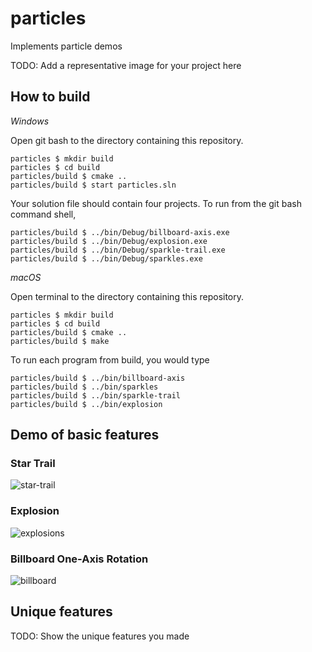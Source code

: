 # particles

Implements particle demos

TODO: Add a representative image for your project here

## How to build

*Windows*

Open git bash to the directory containing this repository.

```
particles $ mkdir build
particles $ cd build
particles/build $ cmake ..
particles/build $ start particles.sln
```

Your solution file should contain four projects.
To run from the git bash command shell, 

```
particles/build $ ../bin/Debug/billboard-axis.exe
particles/build $ ../bin/Debug/explosion.exe
particles/build $ ../bin/Debug/sparkle-trail.exe
particles/build $ ../bin/Debug/sparkles.exe
```

*macOS*

Open terminal to the directory containing this repository.

```
particles $ mkdir build
particles $ cd build
particles/build $ cmake ..
particles/build $ make
```

To run each program from build, you would type

```
particles/build $ ../bin/billboard-axis
particles/build $ ../bin/sparkles
particles/build $ ../bin/sparkle-trail
particles/build $ ../bin/explosion
```

## Demo of basic features

### Star Trail

![star-trail](https://user-images.githubusercontent.com/72237791/229005716-3acdfe63-bd31-4100-ac3f-6365e650cf5d.gif)



### Explosion

![explosions](https://user-images.githubusercontent.com/72237791/229006284-f07c0072-e8a2-4f70-9899-6b7d02e8039d.gif)



### Billboard One-Axis Rotation

![billboard](https://user-images.githubusercontent.com/72237791/229004846-0c700c1c-7cc5-453a-ba1a-eab054a7a7d3.gif)




## Unique features 

TODO: Show the unique features you made

